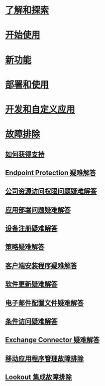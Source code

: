 # [了解和探索](/intune/understand-explore/introduction-to-microsoft-intune)
# [开始使用](/intune/get-started/what-to-know-before-you-start-microsoft-intune)
# [新功能](/intune/whats-new/whats-new-in-microsoft-intune)
<!-- # [Plan and Design](/intune/plan-design/ways-to-do-enterprise-mobility) -->
# [部署和使用](/intune/deploy-use/overview-of-device-and-app-lifecycles-in-microsoft-intune)
# [开发和自定义应用](/intune/develop/intune-app-sdk)

# [故障排除](general-troubleshooting-tips-for-microsoft-intune.md)
## [如何获得支持](how-to-get-support-for-microsoft-intune.md)
## [Endpoint Protection 疑难解答](Troubleshoot-Endpoint-Protection-in-microsoft-intune.md)
## [公司资源访问权限问题疑难解答](Troubleshoot-company-resource-access-problems-with-microsoft-intune.md)
## [应用部署问题疑难解答](Troubleshoot-app-deployment-problems-in-microsoft-intune.md)
## [设备注册疑难解答](troubleshoot-device-enrollment-in-intune.md)
## [策略疑难解答](Troubleshoot-policies-in-microsoft-intune.md)
## [客户端安装程序疑难解答](Troubleshoot-client-setup-in-microsoft-intune.md)
## [软件更新疑难解答](Troubleshoot-software-updates-in-microsoft-intune.md)
## [电子邮件配置文件疑难解答](Troubleshoot-email-profiles-in-microsoft-intune.md)
## [条件访问疑难解答](troubleshoot-conditional-access.md)
## [Exchange Connector 疑难解答](troubleshoot-exchange-connector.md)

## [移动应用程序管理故障排除](troubleshoot-mam.md)

## [Lookout 集成故障排除](troubleshooting-lookout-integration.md)


<!--HONumber=Oct16_HO2-->


